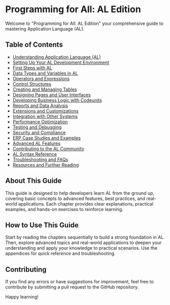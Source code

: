 # Programming for All: AL Edition

Welcome to "Programming for All: AL Edition" your comprehensive guide to mastering Application Language (AL).

## Table of Contents

- [Understanding Application Language (AL)](chapters/chapter1.md)
- [Setting Up Your AL Development Environment](chapters/chapter2.md)
- [First Steps with AL](chapters/chapter3.md)
- [Data Types and Variables in AL](chapters/chapter4.md)
- [Operators and Expressions](chapters/chapter5.md)
- [Control Structures](chapters/chapter6.md)
- [Creating and Managing Tables](chapters/chapter7.md)
- [Designing Pages and User Interfaces](chapters/chapter8.md)
- [Developing Business Logic with Codeunits](chapters/chapter9.md)
- [Reports and Data Analysis](chapters/chapter10.md)
- [Extensions and Customizations](chapters/chapter11.md)
- [Integration with Other Systems](chapters/chapter12.md)
- [Performance Optimization](chapters/chapter13.md)
- [Testing and Debugging](chapters/chapter14.md)
- [Security and Compliance](chapters/chapter15.md)
- [ERP Case Studies and Examples](chapters/chapter16.md)
- [Advanced AL Features](chapters/chapter17.md)
- [Contributing to the AL Community](chapters/chapter18.md)
- [AL Syntax Reference](chapters/appendixa.md)
- [Troubleshooting and FAQs](chapters/appendixb.md)
- [Resources and Further Reading](chapters/appendixc.md)

## About This Guide

This guide is designed to help developers learn AL from the ground up, covering basic concepts to advanced features, best practices, and real-world applications. Each chapter provides clear explanations, practical examples, and hands-on exercises to reinforce learning.

## How to Use This Guide

Start by reading the chapters sequentially to build a strong foundation in AL. Then, explore advanced topics and real-world applications to deepen your understanding and apply your knowledge to practical scenarios. Use the appendices for quick reference and troubleshooting.

## Contributing

If you find any errors or have suggestions for improvement, feel free to contribute by submitting a pull request to the GitHub repository.

Happy learning!
